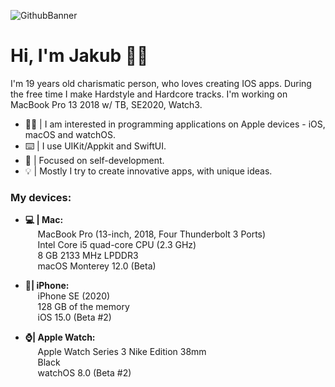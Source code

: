 ![GithubBanner](https://user-images.githubusercontent.com/41966757/123677084-fbdef200-d844-11eb-8011-53ddde879738.png)
# Hi, I'm Jakub 🙋‍♂️
I'm 19 years old charismatic person, who loves creating IOS apps. During the free time I make Hardstyle and Hardcore tracks. I'm working on MacBook Pro 13 2018 w/ TB, SE2020, Watch3.

-  👨‍💻 | I am interested in programming applications on Apple devices - iOS, macOS and watchOS.
- ⌨️ | I use UIKit/Appkit and SwiftUI.
- 🔨 | Focused on self-development.
- 💡 | Mostly I try to create innovative apps, with unique ideas.

### My devices:
- **💻 | Mac:** </br> 
&nbsp;&nbsp;&nbsp;&nbsp; MacBook Pro (13-inch, 2018, Four Thunderbolt 3 Ports) </br> 
&nbsp;&nbsp;&nbsp;&nbsp; Intel Core i5 quad-core CPU (2.3 GHz) </br> 
&nbsp;&nbsp;&nbsp;&nbsp; 8 GB 2133 MHz LPDDR3 </br> 
&nbsp;&nbsp;&nbsp;&nbsp; macOS Monterey 12.0 (Beta) </br> 

- **📱| iPhone:** </br> 
&nbsp;&nbsp;&nbsp;&nbsp; iPhone SE (2020) </br> 
&nbsp;&nbsp;&nbsp;&nbsp; 128 GB of the memory </br> 
&nbsp;&nbsp;&nbsp;&nbsp; iOS 15.0 (Beta #2) </br> 

- **⌚️| Apple Watch:** </br> 
&nbsp;&nbsp;&nbsp;&nbsp; Apple Watch Series 3 Nike Edition 38mm </br> 
&nbsp;&nbsp;&nbsp;&nbsp; Black </br> 
&nbsp;&nbsp;&nbsp;&nbsp; watchOS 8.0 (Beta #2) </br> 
